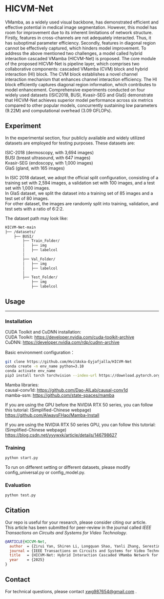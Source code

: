 # HICVM-Net

VMamba, as a widely used visual backbone, has demonstrated efficient and effective potential in medical image segmentation. However, this model has room for improvement due to its inherent limitations of network structure. Firstly, features in cross-channels are not adequately interacted. Thus, it has suboptimal parameter efficiency. Secondly, features in diagonal region cannot be effectively captured, which hinders model improvement. To address the above mentioned two challenges, a model called hybrid interaction cascaded VMamba (HICVM-Net) is proposed. The core module of the proposed HICVM-Net is pipeline layer, which comprises two collaborative components: cascaded VMamba (CVM) block and hybrid interaction (HI) block. The CVM block establishes a novel channel interaction mechanism that enhances channel interaction efficiency. The HI block efficiently captures diagonal region information, which contributes to model enhancement. Comprehensive experiments conducted on four widely used datasets (ISIC2018, BUSI, Kvasir-SEG and GlaS) demonstrate that HICVM-Net achieves superior model performance across six metrics compared to other popular models, concurrently sustaining low parameters (9.22M) and computational overhead (3.09 GFLOPs).


## Experiment
In the experimental section, four publicly available and widely utilized datasets are employed for testing purposes. These datasets are:<br> 

ISIC-2018 (dermoscopy, with 3,694 images)<br>
BUSI (breast ultrasound, with 647 images)<br>
Kvasir-SEG (endoscopy, with 1,000 images)<br> 
GlaS (gland, with 165 images)<br> 


In ISIC 2018 dataset, we adopt the official split configuration, consisting of a training set with 2,594 images, a validation set with 100 images, and a test set with 1,000 images. <br>
In GlaS dataset, we split the dataset into a training set of 85 images and a test set of 80 images. <br>
For other dataset, the images are randomly split into training, validation, and test sets with a ratio of 6:2:2.<br>

The dataset path may look like:
```bash
HICVM-Net-main
├── /datasets/
	├── BUSI/
		├── Train_Folder/
		│   ├── img
		│   ├── labelcol
		│
		├── Val_Folder/
		│   ├── img
		│   ├── labelcol
		│
		├── Test_Folder/
			├── img
			├── labelcol
```


## Usage

---

### **Installation**

CUDA Toolkit and CuDNN installation: <br>
CUDA Toolkit:	https://developer.nvidia.com/cuda-toolkit-archive <br>
CuDNN:			https://developer.nvidia.com/rdp/cudnn-archive <br>

Basic environment configuration：
```bash
git clone https://github.com/HvitAska-Eyjafjalla/HICVM-Net
conda create -n env_name python=3.10
conda activate env_name
pip3 install torch torchvision --index-url https://download.pytorch.org/whl/cu128

```
Mamba libraries:<br>
causal-conv1d:	https://github.com/Dao-AILab/causal-conv1d <br>
mamba-ssm:		https://github.com/state-spaces/mamba <br>

If you are using the GPU before the NVIDIA RTX 50 series, you can follow this tutorial: (Simplified-Chinese webpage)<br>
https://github.com/AlwaysFHao/Mamba-Install <br>

If you are using the NVIDIA RTX 50 series GPU, you can follow this tutorial: (Simplified-Chinese webpage)<br>
https://blog.csdn.net/yyywxk/article/details/146798627 <br>

### **Training**
```bash
python start.py
```
To run on different setting or different datasets, please modify config_universal.py or config_model.py.


### **Evaluation**
```bash
python test.py
``` 


## Citation

Our repo is useful for your research, please consider citing our article. <br>
This article has been submitted for peer-review in the journal called *IEEE Transactions on Circuits and Systems for Video Technology*.<br>
```bibtex
@ARTICLE{HICVM-Net,
  author  = {Zirui Yan, Shiren Li, Longquan Shao, Yanli Zhang, Serestina Viriri, Qian Dong and Guangguang Yang},
  journal = {IEEE Transactions on Circuits and Systems for Video Technology}
  title   = {HICVM-Net: Hybrid Interaction Cascaded VMamba Network for Medical Image Segmentation},
  year    = {2025}
}
```


## Contact
For technical questions, please contact xwg987654@gmail.com .
